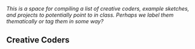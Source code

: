 _This is a space for compiling a list of creative coders, example sketches, and projects to potentially point to in class. Perhaps we label them thematically or tag them in some way?_

## Creative Coders